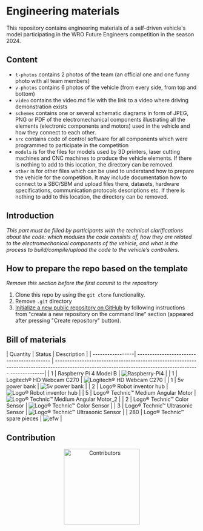 Engineering materials
====

This repository contains engineering materials of a self-driven vehicle's model participating in the WRO Future Engineers competition in the season 2024.

## Content

* `t-photos` contains 2 photos of the team (an official one and one funny photo with all team members)
* `v-photos` contains 6 photos of the vehicle (from every side, from top and bottom)
* `video` contains the video.md file with the link to a video where driving demonstration exists
* `schemes` contains one or several schematic diagrams in form of JPEG, PNG or PDF of the electromechanical components illustrating all the elements (electronic components and motors) used in the vehicle and how they connect to each other.
* `src` contains code of control software for all components which were programmed to participate in the competition
* `models` is for the files for models used by 3D printers, laser cutting machines and CNC machines to produce the vehicle elements. If there is nothing to add to this location, the directory can be removed.
* `other` is for other files which can be used to understand how to prepare the vehicle for the competition. It may include documentation how to connect to a SBC/SBM and upload files there, datasets, hardware specifications, communication protocols descriptions etc. If there is nothing to add to this location, the directory can be removed.

## Introduction

_This part must be filled by participants with the technical clarifications about the code: which modules the code consists of, how they are related to the electromechanical components of the vehicle, and what is the process to build/compile/upload the code to the vehicle’s controllers._

## How to prepare the repo based on the template

_Remove this section before the first commit to the repository_

1. Clone this repo by using the `git clone` functionality.
2. Remove `.git` directory
3. [Initialize a new public repository on GitHub](https://github.com/new) by following instructions from "create a new repository on the command line" section (appeared after pressing "Create repository" button).


## Bill of materials

| Quantity         | Status                                     | Description                                                                                                                                             |
| -----------------| ------------------------------------------ | ----------------------------------------------------------------------------------------------------------------------------------------- --------------|
| 1                | Raspberry Pi 4 Model B                     | ![Raspberry-Pi4](https://github.com/DexterTaha/WRO-2024-FUTURE-ENGINEERS/assets/130682580/29ab19c0-aab2-42f6-a3a3-ed79587e58bc)                         |
| 1                | Logitech® HD Webcam C270                   | ![Logitech® HD Webcam C270](https://github.com/DexterTaha/WRO-2024-FUTURE-ENGINEERS/assets/130682580/49862a6a-7090-4f75-b339-11148f137492)              |
| 1                | 5v power bank                              | ![5v power bank](https://github.com/DexterTaha/WRO-2024-FUTURE-ENGINEERS/assets/130682580/4259c9a3-a346-4806-9d60-ad36e5115942)                         |
| 2                | Logo® Robot inventor hub                   | ![Logo® Robot inventor hub](https://github.com/DexterTaha/WRO-2024-FUTURE-ENGINEERS/assets/130682580/21c04300-7178-4238-b390-21bdbd0f5f05)              |
| 5                | Logo® Technic™ Medium Angular Motor        | ![Logo® Technic™ Medium Angular Motor_2](https://github.com/DexterTaha/WRO-2024-FUTURE-ENGINEERS/assets/130682580/33029bab-2e1a-4e48-8a18-d5d74be013a8) |
| 2                | Logo® Technic™ Color Sensor                | ![Logo® Technic™ Color Sensor](https://github.com/DexterTaha/WRO-2024-FUTURE-ENGINEERS/assets/130682580/3e84f65e-d1ff-419e-8f44-291a97303c2c)           |
| 3                | Logo® Technic™ Ultrasonic Sensor           | ![Logo® Technic™ Ultrasonic Sensor](https://github.com/DexterTaha/WRO-2024-FUTURE-ENGINEERS/assets/130682580/e8e2d6ac-bb61-4a2b-bb90-486233006838)      |
| 280              | Logo® Technic™ spare pieces                | ![efw](https://github.com/DexterTaha/WRO-2024-FUTURE-ENGINEERS/assets/130682580/5115e60b-d975-47cc-acee-51f2e9d34bb0)                                   |

## Contribution
<p align="center">
  <a href="https://github.com/DexterTaha/WRO-2024-FUTURE-ENGINEERS/graphs/contributors">
    <img src="https://contrib.rocks/image?repo=DexterTaha/WRO-2024-FUTURE-ENGINEERS" alt="Contributors" width="200"/>
  </a>
</p>
